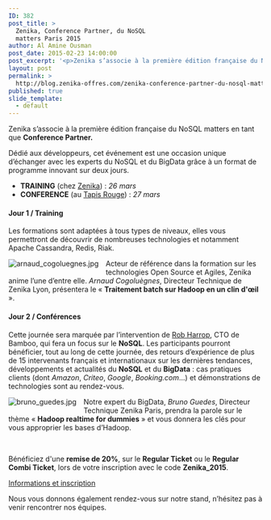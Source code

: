 ```yaml
---
ID: 382
post_title: >
  Zenika, Conference Partner, du NoSQL
  matters Paris 2015
author: Al Amine Ousman
post_date: 2015-02-23 14:00:00
post_excerpt: '<p>Zenika s’associe à la première édition française du NoSQL matters en tant que <strong>Conference Partner.</strong></p> <p><img src="/public/Al/nosql_matters.jpg" alt="nosql_matters.jpg" style="display:block; margin:0 auto;" /></p>'
layout: post
permalink: >
  http://blog.zenika-offres.com/zenika-conference-partner-du-nosql-matters-paris-2015/
published: true
slide_template:
  - default
---
```

Zenika s’associe à la première édition française du NoSQL matters en tant que <strong>Conference Partner.</strong>

<!--more-->

Dédié aux développeurs, cet événement est une occasion unique d’échanger avec les experts du NoSQL et du BigData grâce à un format de programme innovant sur deux jours.
<ul>
	<li><strong>TRAINING</strong> (chez <a href="https://goo.gl/maps/ku7Hr">Zenika</a>) : <em>26 mars</em></li>
	<li><strong>CONFERENCE</strong> (au <a href="https://goo.gl/maps/Lubsz">Tapis Rouge</a>) : <em>27 mars</em></li>
</ul>
<h4>Jour 1 / Training</h4>
Les formations sont adaptées à tous types de niveaux, elles vous permettront de découvrir de nombreuses technologies et notamment Apache Cassandra, Redis, Riak.

<img style="float: left; margin: 0 1em 1em 0;" src="/wp-content/uploads/2015/07/arnaud_cogoluegnes.jpg" alt="arnaud_cogoluegnes.jpg" /> Acteur de référence dans la formation sur les technologies Open Source et Agiles, Zenika anime l’une d’entre elle. <em>Arnaud Cogoluègnes</em>, Directeur Technique de Zenika Lyon, présentera le « <strong>Traitement batch sur Hadoop en un clin d'œil</strong> ».
<h4>Jour 2 / Conférences</h4>
Cette journée sera marquée par l’intervention de <a href="https://twitter.com/robertharrop">Rob Harrop</a>, CTO de Bamboo, qui fera un focus sur le <strong>NoSQL</strong>. Les participants pourront bénéficier, tout au long de cette journée, des retours d’expérience de plus de 15 intervenants français et internationaux sur les dernières tendances, développements et actualités du <strong>NoSQL</strong> et du <strong>BigData</strong> : cas pratiques clients (dont <em>Amazon</em>, <em>Criteo</em>, <em>Google</em>,<em> Booking.com</em>...) et démonstrations de technologies sont au rendez-vous.

<img style="float: left; margin: 0 1em 1em 0;" src="/wp-content/uploads/2015/07/bruno_guedes.jpg" alt="bruno_guedes.jpg" /> Notre expert du BigData,<em> Bruno Guedes</em>, Directeur Technique Zenika Paris, prendra la parole sur le thème « <strong>Hadoop realtime for dummies</strong> » et vous donnera les clés pour vous approprier les bases d’Hadoop.

&nbsp;

Bénéficiez d'une <strong>remise de 20%</strong>, sur le <strong>Regular Ticket</strong> ou le <strong>Regular Combi Ticket</strong>, lors de votre inscription avec le code <strong>Zenika_2015</strong>.

<a href="http://2015.nosql-matters.org/par/">Informations et inscription</a>

Nous vous donnons également rendez-vous sur notre stand, n’hésitez pas à venir rencontrer nos équipes.